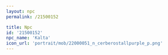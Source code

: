 ```yaml
---
layout: npc
permalink: /21500152

title: Npc
id: '21500152'
npc_name: 'Kalta'
icon_url: 'portrait/mob/22000051_n_cerberostallpurple_p.png'
---
```


